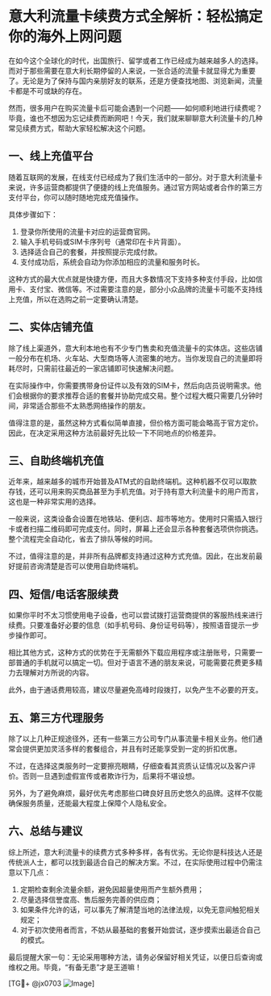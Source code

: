 # 意大利流量卡续费方式全解析：轻松搞定你的海外上网问题

在如今这个全球化的时代，出国旅行、留学或者工作已经成为越来越多人的选择。而对于那些需要在意大利长期停留的人来说，一张合适的流量卡就显得尤为重要了。无论是为了保持与国内亲朋好友的联系，还是方便查找地图、浏览新闻，流量卡都是不可或缺的存在。

然而，很多用户在购买流量卡后可能会遇到一个问题——如何顺利地进行续费呢？毕竟，谁也不想因为忘记续费而断网吧！今天，我们就来聊聊意大利流量卡的几种常见续费方式，帮助大家轻松解决这个问题。

## 一、线上充值平台

随着互联网的发展，在线支付已经成为了我们生活中的一部分。对于意大利流量卡来说，许多运营商都提供了便捷的线上充值服务。通过官方网站或者合作的第三方支付平台，你可以随时随地完成充值操作。

具体步骤如下：
1. 登录你所使用的流量卡对应的运营商官网。
2. 输入手机号码或SIM卡序列号（通常印在卡片背面）。
3. 选择适合自己的套餐，并按照提示完成付款。
4. 支付成功后，系统会自动为你添加相应的流量和服务时长。

这种方式的最大优点就是快捷方便，而且大多数情况下支持多种支付手段，比如信用卡、支付宝、微信等。不过需要注意的是，部分小众品牌的流量卡可能不支持线上充值，所以在选购之前一定要确认清楚。

## 二、实体店铺充值

除了线上渠道外，意大利本地也有不少专门售卖和充值流量卡的实体店。这些店铺一般分布在机场、火车站、大型商场等人流密集的地方。当你发现自己的流量即将耗尽时，只需前往最近的一家店铺即可快速解决问题。

在实际操作中，你需要携带身份证件以及有效的SIM卡，然后向店员说明需求。他们会根据你的要求推荐合适的套餐并协助完成交易。整个过程大概只需要几分钟时间，非常适合那些不太熟悉网络操作的朋友。

值得注意的是，虽然这种方式看似简单直接，但价格方面可能会略高于官方定价。因此，在决定采用这种方法前最好先比较一下不同地点的价格差异。

## 三、自助终端机充值

近年来，越来越多的城市开始普及ATM式的自助终端机。这种机器不仅可以取款存钱，还可以用来购买商品甚至为手机充值。对于持有意大利流量卡的用户而言，这也是一种非常实用的选择。

一般来说，这类设备会设置在地铁站、便利店、超市等地方。使用时只需插入银行卡或者扫描二维码即可完成支付。同时，屏幕上还会显示各种套餐选项供你挑选。整个流程完全自动化，省去了排队等候的时间。

不过，值得注意的是，并非所有品牌都支持通过这种方式充值。因此，在出发前最好提前咨询清楚是否可以使用自助终端机。

## 四、短信/电话客服续费

如果你平时不太习惯使用电子设备，也可以尝试拨打运营商提供的客服热线来进行续费。只要准备好必要的信息（如手机号码、身份证号码等），按照语音提示一步步操作即可。

相比其他方式，这种方式的优势在于无需额外下载应用程序或注册账号，只需要一部普通的手机就可以搞定一切。但对于语言不通的朋友来说，可能需要花费更多精力去理解对方所说的内容。

此外，由于通话费用较高，建议尽量避免高峰时段拨打，以免产生不必要的开支。

## 五、第三方代理服务

除了以上几种正规途径外，还有一些第三方公司专门从事流量卡相关业务。他们通常会提供更加灵活多样的套餐组合，并且有时还能享受到一定的折扣优惠。

不过，在选择这类服务时一定要擦亮眼睛，仔细查看其资质认证情况以及客户评价。否则一旦遇到虚假宣传或者欺诈行为，后果将不堪设想。

另外，为了避免麻烦，最好优先考虑那些口碑良好且历史悠久的品牌。这样不仅能确保服务质量，还能最大程度上保障个人隐私安全。

## 六、总结与建议

综上所述，意大利流量卡的续费方式多种多样，各有优劣。无论你是科技达人还是传统派人士，都可以找到最适合自己的解决方案。不过，在实际使用过程中仍需注意以下几点：

1. 定期检查剩余流量余额，避免因超量使用而产生额外费用；
2. 尽量选择信誉度高、售后服务完善的供应商；
3. 如果条件允许的话，可以事先了解清楚当地的法律法规，以免无意间触犯相关规定；
4. 对于初次使用者而言，不妨从最基础的套餐开始尝试，逐步摸索出最适合自己的模式。

最后提醒大家一句：无论采用哪种方法，请务必保留好相关凭证，以便日后查询或维权之用。毕竟，“有备无患”才是王道嘛！

[TG💪+ @jx0703 ![Image](https://github.com/user-attachments/assets/dbca1d08-cadb-493c-b0ec-ad6f7a83f270)]
